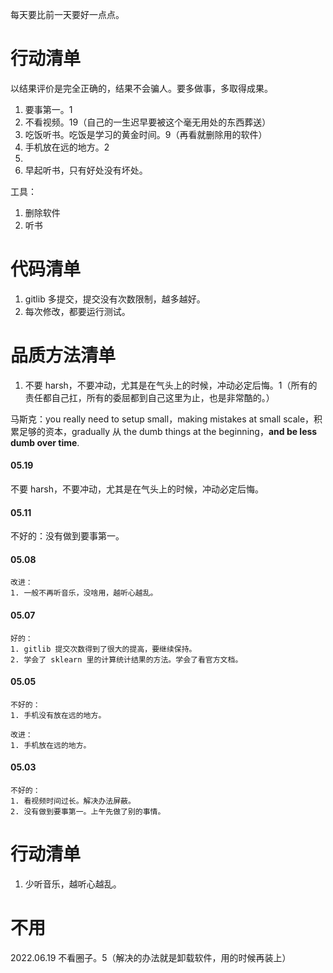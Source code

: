 
每天要比前一天要好一点点。    


# 行动清单  

以结果评价是完全正确的，结果不会骗人。要多做事，多取得成果。      

1. 要事第一。1
2. 不看视频。19（自己的一生迟早要被这个毫无用处的东西葬送）
3. 吃饭听书。吃饭是学习的黄金时间。9（再看就删除用的软件）   
4. 手机放在远的地方。2 
5. 
6. 早起听书，只有好处没有坏处。


工具：   
1. 删除软件  
2. 听书   



# 代码清单   

1. gitlib 多提交，提交没有次数限制，越多越好。   
2. 每次修改，都要运行测试。   


# 品质方法清单  

1. 不要 harsh，不要冲动，尤其是在气头上的时候，冲动必定后悔。1（所有的责任都自己扛，所有的委屈都到自己这里为止，也是非常酷的。）  


马斯克：you really need to setup small，making mistakes at small scale，积累足够的资本，gradually 从 the dumb things at the beginning，**and be less dumb over time**.   



#### 05.19   

不要 harsh，不要冲动，尤其是在气头上的时候，冲动必定后悔。


#### 05.11  

不好的：没有做到要事第一。   


#### 05.08   

    改进：
    1. 一般不再听音乐，没啥用，越听心越乱。  
    

#### 05.07   

    好的：  
    1. gitlib 提交次数得到了很大的提高，要继续保持。
    2. 学会了 sklearn 里的计算统计结果的方法。学会了看官方文档。
    

#### 05.05  
    
    不好的：  
    1. 手机没有放在远的地方。   
    
    改进：  
    1. 手机放在远的地方。


#### 05.03  

    不好的：  
    1. 看视频时间过长。解决办法屏蔽。  
    2. 没有做到要事第一。上午先做了别的事情。   



# 行动清单  

1. 少听音乐，越听心越乱。  



# 不用  

2022.06.19 不看圈子。5（解决的办法就是卸载软件，用的时候再装上）    
